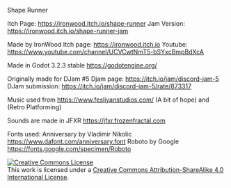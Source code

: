 Shape Runner

Itch Page: https://ironwood.itch.io/shape-runner
Jam Version: https://ironwood.itch.io/shape-runner-jam

Made by IronWood
Itch page: https://ironwood.itch.io
Youtube: https://www.youtube.com/channel/UCVCwtNmT5-bSYxcBmpBdXcA

Made in Godot 3.2.3 stable
https://godotengine.org/

Originally made for DJam #5
Djam page: https://itch.io/jam/discord-jam-5
DJam submission: https://itch.io/jam/discord-jam-5/rate/873317

Music used from https://www.fesliyanstudios.com/ (A bit of hope) and (Retro Platforming)

Sounds are made in JFXR https://jfxr.frozenfractal.com

Fonts used:
Anniversary by Vladimir Nikolic https://www.dafont.com/anniversary.font
Roboto by Google https://fonts.google.com/specimen/Roboto


<a rel="license" href="http://creativecommons.org/licenses/by-sa/4.0/"><img alt="Creative Commons License" style="border-width:0" src="https://i.creativecommons.org/l/by-sa/4.0/80x15.png" /></a><br />This work is licensed under a <a rel="license" href="http://creativecommons.org/licenses/by-sa/4.0/">Creative Commons Attribution-ShareAlike 4.0 International License</a>.

